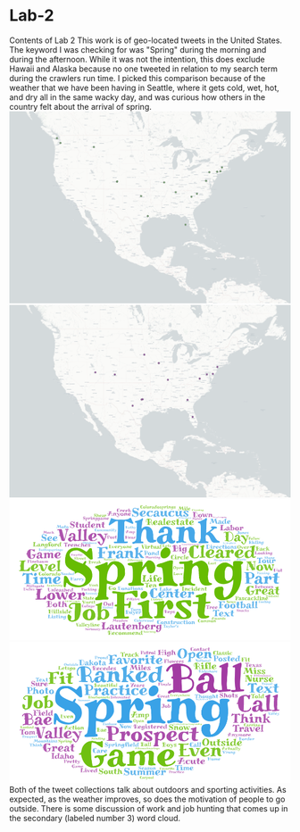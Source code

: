 # Lab-2
Contents of Lab 2
This work is of geo-located tweets in the United States. The keyword I was checking for was "Spring" during the morning and during the afternoon. While it was not the intention, this does exclude Hawaii and Alaska because no one tweeted in relation to my search term during the crawlers run time. I picked this comparison because of the weather that we have been having in Seattle, where it gets cold, wet, hot, and dry all in the same wacky day, and was curious how others in the country felt about the arrival of spring. 
![alt text](https://github.com/KiernanUW/Lab-2/blob/img/tweets_spring_1.png?raw=true)
![alt text](https://github.com/KiernanUW/Lab-2/blob/img/tweets_3_spring.png?raw=true)
![alt text](https://github.com/KiernanUW/Lab-2/blob/img/spring_wordcloud_1.png?raw=true)
![alt text](https://github.com/KiernanUW/Lab-2/blob/img/spring_wordcloud_3.png?raw=true)
Both of the tweet collections talk about outdoors and sporting activities. As expected, as the weather improves, so does the motivation of people to go outside. There is some discussion of work and job hunting that comes up in the secondary (labeled number 3) word cloud. 
